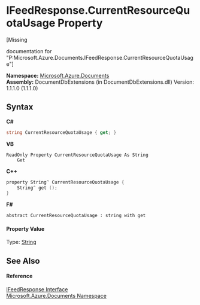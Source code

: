 # IFeedResponse.CurrentResourceQuotaUsage Property 
 

\[Missing <summary> documentation for "P:Microsoft.Azure.Documents.IFeedResponse.CurrentResourceQuotaUsage"\]

**Namespace:**&nbsp;<a href="856b2e23-9c8b-2618-f913-67d85d500616">Microsoft.Azure.Documents</a><br />**Assembly:**&nbsp;DocumentDbExtensions (in DocumentDbExtensions.dll) Version: 1.1.1.0 (1.1.1.0)

## Syntax

**C#**<br />
``` C#
string CurrentResourceQuotaUsage { get; }
```

**VB**<br />
``` VB
ReadOnly Property CurrentResourceQuotaUsage As String
	Get
```

**C++**<br />
``` C++
property String^ CurrentResourceQuotaUsage {
	String^ get ();
}
```

**F#**<br />
``` F#
abstract CurrentResourceQuotaUsage : string with get

```


#### Property Value
Type: <a href="http://msdn2.microsoft.com/en-us/library/s1wwdcbf" target="_blank">String</a>

## See Also


#### Reference
<a href="cbcd444d-ffe1-6199-9c3a-29fa6b4f474e">IFeedResponse Interface</a><br /><a href="856b2e23-9c8b-2618-f913-67d85d500616">Microsoft.Azure.Documents Namespace</a><br />
